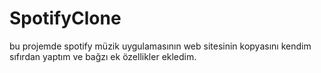 # SpotifyClone
bu projemde spotify müzik uygulamasının web sitesinin kopyasını kendim sıfırdan yaptım ve bağzı ek özellikler ekledim.
